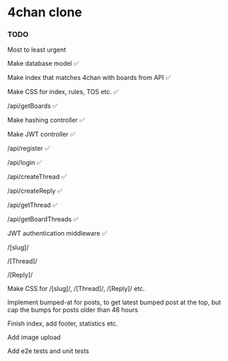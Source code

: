 # 4chan clone
### TODO

Most to least urgent

Make database model ✅

Make index that matches 4chan with boards from API ✅

Make CSS for index, rules, TOS etc. ✅

/api/getBoards ✅

Make hashing controller ✅

Make JWT controller ✅

/api/register ✅

/api/login ✅

/api/createThread ✅

/api/createReply ✅

/api/getThread ✅

/api/getBoardThreads ✅

JWT authentication middleware ✅

/[slug]/

/[Thread]/

/[Reply]/

Make CSS for /[slug]/, /[Thread]/, /[Reply]/ etc.

Implement bumped-at for posts, to get latest bumped post at the top, but cap the bumps for posts older than 48 hours

Finish index, add footer, statistics etc.

Add image upload

Add e2e tests and unit tests
